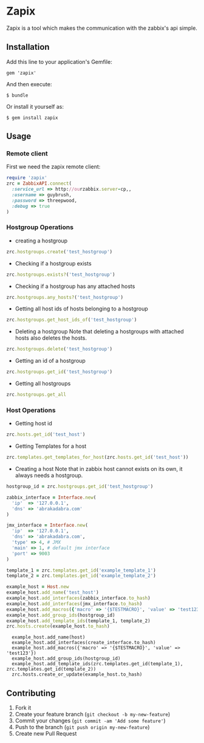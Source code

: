 # Zapix

Zapix is a tool which makes the communication with the zabbix's api simple.

## Installation

Add this line to your application's Gemfile:

    gem 'zapix'

And then execute:

    $ bundle

Or install it yourself as:

    $ gem install zapix

## Usage

### Remote client
First we need the zapix remote client:

```ruby
require 'zapix'
zrc = ZabbixAPI.connect(
  :service_url => http://ourzabbix.server-cp,,
  :username => guybrush,
  :password => threepwood,
  :debug => true
)
```
### Hostgroup Operations
* creating a hostgroup
```ruby
zrc.hostgroups.create('test_hostgroup')
```

* Checking if a hostgroup exists
```ruby
zrc.hostgroups.exists?('test_hostgroup')
```

* Checking if a hostgroup has any attached hosts
```ruby
zrc.hostgroups.any_hosts?('test_hostgroup')
```

* Getting all host ids of hosts belonging to a hostgroup
```ruby
zrc.hostgroups.get_host_ids_of('test_hostgroup')
```

* Deleting a hostgroup
Note that deleting a hostgroups with attached hosts also deletes the hosts.

```ruby
zrc.hostgroups.delete('test_hostgroup')
```

* Getting an id of a hostgroup
```ruby
zrc.hostgroups.get_id('test_hostgroup')
```

* Getting all hostgroups
```ruby
zrc.hostgroups.get_all
```

### Host Operations

* Getting host id
```ruby
zrc.hosts.get_id('test_host')
```
* Getting Templates for a host
```ruby
zrc.templates.get_templates_for_host(zrc.hosts.get_id('test_host'))
```

* Creating a host
Note that in zabbix host cannot exists on its own, it always needs a hostgroup.

```ruby 
hostgroup_id = zrc.hostgroups.get_id('test_hostgroup')

zabbix_interface = Interface.new(
  'ip'  => '127.0.0.1',
  'dns' => 'abrakadabra.com'
)

jmx_interface = Interface.new(
  'ip'  => '127.0.0.1',
  'dns' => 'abrakadabra.com',
  'type' => 4, # JMX
  'main' => 1, # default jmx interface
  'port' => 9003
)

template_1 = zrc.templates.get_id('example_template_1')
template_2 = zrc.templates.get_id('example_template_2')

example_host = Host.new
example_host.add_name('test_host')
example_host.add_interfaces(zabbix_interface.to_hash)
example_host.add_interfaces(jmx_interface.to_hash)
example_host.add_macros({'macro' => '{$TESTMACRO}', 'value' => 'test123'})
example_host.add_group_ids(hostgroup_id)
example_host.add_template_ids(template_1, template_2)
zrc.hosts.create(example_host.to_hash)
```

      
      example_host.add_name(host)
      example_host.add_interfaces(create_interface.to_hash)
      example_host.add_macros({'macro' => '{$TESTMACRO}', 'value' => 'test123'})
      example_host.add_group_ids(hostgroup_id)
      example_host.add_template_ids(zrc.templates.get_id(template_1), zrc.templates.get_id(template_2))
      zrc.hosts.create_or_update(example_host.to_hash)







## Contributing

1. Fork it
2. Create your feature branch (`git checkout -b my-new-feature`)
3. Commit your changes (`git commit -am 'Add some feature'`)
4. Push to the branch (`git push origin my-new-feature`)
5. Create new Pull Request

